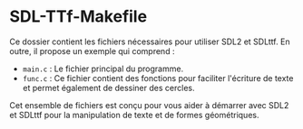 # SDL-TTf-Makefile

Ce dossier contient les fichiers nécessaires pour utiliser SDL2 et SDLttf. En outre, il propose un exemple qui comprend :

- `main.c` : Le fichier principal du programme.
- `func.c` : Ce fichier contient des fonctions pour faciliter l'écriture de texte et permet également de dessiner des cercles.

Cet ensemble de fichiers est conçu pour vous aider à démarrer avec SDL2 et SDLttf pour la manipulation de texte et de formes géométriques.
